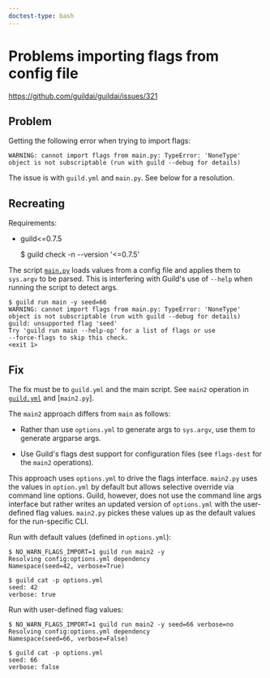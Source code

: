 ```yaml
---
doctest-type: bash
---
```


# Problems importing flags from config file

https://github.com/guildai/guildai/issues/321

## Problem

Getting the following error when trying to import flags:

```
WARNING: cannot import flags from main.py: TypeError: 'NoneType'
object is not subscriptable (run with guild --debug for details)
```

The issue is with `guild.yml` and `main.py`. See below for a resolution.

## Recreating

Requirements:

- guild<=0.7.5

    $ guild check -n --version '<=0.7.5'

The script [`main.py`](main.py) loads values from a config file and
applies them to `sys.argv` to be parsed. This is interfering with
Guild's use of `--help` when running the script to detect args.

    $ guild run main -y seed=66
    WARNING: cannot import flags from main.py: TypeError: 'NoneType'
    object is not subscriptable (run with guild --debug for details)
    guild: unsupported flag 'seed'
    Try 'guild run main --help-op' for a list of flags or use
    --force-flags to skip this check.
    <exit 1>

## Fix

The fix must be to `guild.yml` and the main script. See `main2`
operation in [`guild.yml`](guild.yml) and [`main2.py`].

The `main2` approach differs from `main` as follows:

- Rather than use `options.yml` to generate args to `sys.argv`, use
  them to generate argparse args.

- Use Guild's flags dest support for configuration files (see
  `flags-dest` for the `main2` operations).

This approach uses `options.yml` to drive the flags
interface. `main2.py` uses the values in `option.yml` by default but
allows selective override via command line options. Guild, however,
does not use the command line args interface but rather writes an
updated version of `options.yml` with the user-defined flag
values. `main2.py` pickes these values up as the default values for
the run-specific CLI.

Run with default values (defined in `options.yml`):

    $ NO_WARN_FLAGS_IMPORT=1 guild run main2 -y
    Resolving config:options.yml dependency
    Namespace(seed=42, verbose=True)

    $ guild cat -p options.yml
    seed: 42
    verbose: true

Run with user-defined flag values:

    $ NO_WARN_FLAGS_IMPORT=1 guild run main2 -y seed=66 verbose=no
    Resolving config:options.yml dependency
    Namespace(seed=66, verbose=False)

    $ guild cat -p options.yml
    seed: 66
    verbose: false
